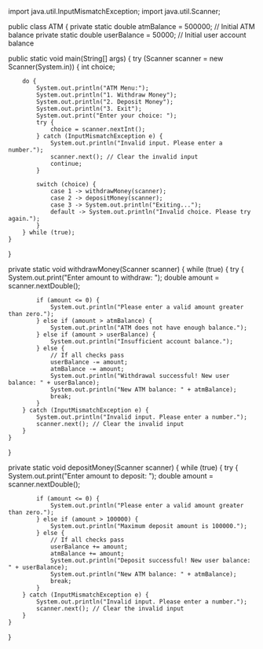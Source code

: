 import java.util.InputMismatchException; import java.util.Scanner;

public class ATM { private static double atmBalance = 500000; // Initial ATM balance private static double userBalance = 50000; // Initial user account balance

public static void main(String[] args) {
    try (Scanner scanner = new Scanner(System.in)) {
        int choice;
        
        do {
            System.out.println("ATM Menu:");
            System.out.println("1. Withdraw Money");
            System.out.println("2. Deposit Money");
            System.out.println("3. Exit");
            System.out.print("Enter your choice: ");
            try {
                choice = scanner.nextInt();
            } catch (InputMismatchException e) {
                System.out.println("Invalid input. Please enter a number.");
                scanner.next(); // Clear the invalid input
                continue;
            }
            
            switch (choice) {
                case 1 -> withdrawMoney(scanner);
                case 2 -> depositMoney(scanner);
                case 3 -> System.out.println("Exiting...");
                default -> System.out.println("Invalid choice. Please try again.");
            }
        } while (true);
    }
}

private static void withdrawMoney(Scanner scanner) {
    while (true) {
        try {
            System.out.print("Enter amount to withdraw: ");
            double amount = scanner.nextDouble();

            if (amount <= 0) {
                System.out.println("Please enter a valid amount greater than zero.");
            } else if (amount > atmBalance) {
                System.out.println("ATM does not have enough balance.");
            } else if (amount > userBalance) {
                System.out.println("Insufficient account balance.");
            } else {
                // If all checks pass
                userBalance -= amount;
                atmBalance -= amount;
                System.out.println("Withdrawal successful! New user balance: " + userBalance);
                System.out.println("New ATM balance: " + atmBalance);
                break;
            }
        } catch (InputMismatchException e) {
            System.out.println("Invalid input. Please enter a number.");
            scanner.next(); // Clear the invalid input
        }
    }
}

private static void depositMoney(Scanner scanner) {
    while (true) {
        try {
            System.out.print("Enter amount to deposit: ");
            double amount = scanner.nextDouble();

            if (amount <= 0) {
                System.out.println("Please enter a valid amount greater than zero.");
            } else if (amount > 100000) {
                System.out.println("Maximum deposit amount is 100000.");
            } else {
                // If all checks pass
                userBalance += amount;
                atmBalance += amount;
                System.out.println("Deposit successful! New user balance: " + userBalance);
                System.out.println("New ATM balance: " + atmBalance);
                break;
            }
        } catch (InputMismatchException e) {
            System.out.println("Invalid input. Please enter a number.");
            scanner.next(); // Clear the invalid input
        }
    }
}
